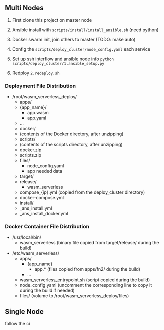 ## Multi Nodes

1. First clone this project on master node

2. Ansible install with `scripts/install/install_ansible.sh` (need python)

3. Docker swarm init, join others to master (TODO: make auto)

4. Config the `scripts/deploy_cluster/node_config.yaml` each service

5. Set up ssh interflow and ansible node info `python scripts/deploy_cluster/1.ansible_setup.py`

6. Redploy `2.redeploy.sh`

### Deployment File Distribution

- /root/wasm_serverless_deploy/
    - apps/
    - {app_name}/
        - app.wasm
        - app.yaml
    - ...
    - docker/
    - (contents of the Docker directory, after unzipping)
    - scripts/
    - (contents of the scripts directory, after unzipping)
    - docker.zip
    - scripts.zip
    - files/
        - node_config.yaml
        - app needed data
    - target/
    - release/
        - wasm_serverless
    - compose_{ip}.yml (copied from the deploy_cluster directory)
    - docker-compose.yml
    - install/
    - _ans_install.yml
    - _ans_install_docker.yml


### Docker Container File Distribution
- /usr/local/bin/
    - wasm_serverless (binary file copied from target/release/ during the build)
- /etc/wasm_serverless/
    - apps/
        - {app_name}
            - app.* (files copied from apps/fn2/ during the build)
        - ...
    - wasm_serverless_entrypoint.sh (script copied during the build)
    - node_config.yaml (uncomment the corresponding line to copy it during the build if needed)
    - files/ (volume to /root/wasm_serverless_deploy/files)


## Single Node
follow the ci